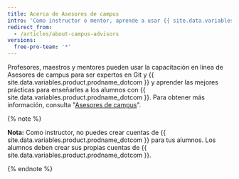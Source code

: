 ```yaml
---
title: Acerca de Asesores de campus
intro: 'Como instructor o mentor, aprende a usar {{ site.data.variables.product.prodname_dotcom }} en tu escuela con el soporte técnico y la capacitación de Asesores de campus.'
redirect_from:
  - /articles/about-campus-advisors
versions:
  free-pro-team: '*'
---
```


Profesores, maestros y mentores pueden usar la capacitación en línea de Asesores de campus para ser expertos en Git y {{ site.data.variables.product.prodname_dotcom }} y aprender las mejores prácticas para enseñarles a los alumnos con {{ site.data.variables.product.prodname_dotcom }}.  Para obtener más información, consulta "[Asesores de campus](https://education.github.com/teachers/advisors)".

{% note %}

**Nota:** Como instructor, no puedes crear cuentas de {{ site.data.variables.product.prodname_dotcom }} para tus alumnos. Los alumnos deben crear sus propias cuentas de {{ site.data.variables.product.prodname_dotcom }}.

{% endnote %}
